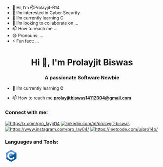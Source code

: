 - 👋 Hi, I’m @Prolayjit-B14
- 👀 I’m interested in Cyber Security
- 🌱 I’m currently learning C
- 💞️ I’m looking to collaborate on ...
- 📫 How to reach me ...
- 😄 Pronouns: ...
- ⚡ Fun fact: ...

<!---<h1 align="center">Hi 👋, I'm Prolayjit Biswas</h1>
<h3 align="center">A passionate Software Newbie</h3>

<p align="left"> <img src="https://komarev.com/ghpvc/?username=prolayjit-b14&label=Profile%20views&color=0e75b6&style=flat" alt="prolayjit-b14" /> </p>

<p align="left"> <a href="https://github.com/ryo-ma/github-profile-trophy"><img src="https://github-profile-trophy.vercel.app/?username=prolayjit-b14" alt="prolayjit-b14" /></a> </p>

<p align="left"> <a href="https://twitter.com/https://x.com/pro_layjit14" target="blank"><img src="https://img.shields.io/twitter/follow/https://x.com/pro_layjit14?logo=twitter&style=for-the-badge" alt="https://x.com/pro_layjit14" /></a> </p>

- 🌱 I’m currently learning **C++**

- 📫 How to reach me **prolayjitbiswas14112004@gmail.com**

### Blogs posts
<!-- BLOG-POST-LIST:START -->
<!-- BLOG-POST-LIST:END -->
<h1 align="center">Hi 👋, I'm Prolayjit Biswas</h1>
<h3 align="center">A passionate Software Newbie</h3>

- 🌱 I’m currently learning **C**

- 📫 How to reach me **prolayjitbiswas14112004@gmail.com**

<h3 align="left">Connect with me:</h3>
<p align="left">
<a href="https://twitter.com/https//x.com/pro_layjit14" target="blank"><img align="center" src="https://raw.githubusercontent.com/rahuldkjain/github-profile-readme-generator/master/src/images/icons/Social/twitter.svg" alt="https//x.com/pro_layjit14" height="30" width="40" /></a>
<a href="https://linkedin.com/in/linkedin.com/in/prolayjit-biswas" target="blank"><img align="center" src="https://raw.githubusercontent.com/rahuldkjain/github-profile-readme-generator/master/src/images/icons/Social/linked-in-alt.svg" alt="linkedin.com/in/prolayjit-biswas" height="30" width="40" /></a>
<a href="https://instagram.com/https://www.instagram.com/pro_lay04/" target="blank"><img align="center" src="https://raw.githubusercontent.com/rahuldkjain/github-profile-readme-generator/master/src/images/icons/Social/instagram.svg" alt="https://www.instagram.com/pro_lay04/" height="30" width="40" /></a>
<a href="https://www.leetcode.com/https://leetcode.com/u/pro14b/" target="blank"><img align="center" src="https://raw.githubusercontent.com/rahuldkjain/github-profile-readme-generator/master/src/images/icons/Social/leet-code.svg" alt="https://leetcode.com/u/pro14b/" height="30" width="40" /></a>
</p>

<h3 align="left">Languages and Tools:</h3>
<p align="left"> <a href="https://www.cprogramming.com/" target="_blank" rel="noreferrer"> <img src="https://raw.githubusercontent.com/devicons/devicon/master/icons/c/c-original.svg" alt="c" width="40" height="40"/> </a> </p>

